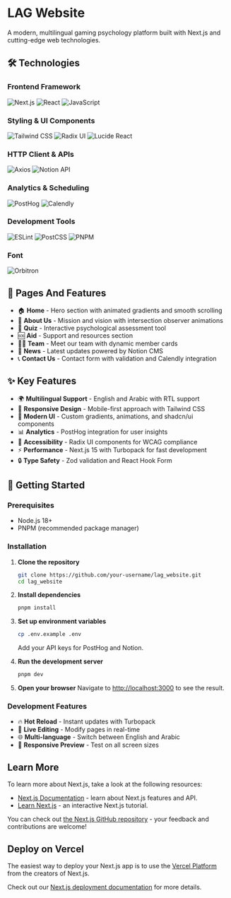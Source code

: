 # LAG Website

A modern, multilingual gaming psychology platform built with Next.js and cutting-edge web technologies.

## 🛠️ Technologies

### Frontend Framework
![Next.js](https://img.shields.io/badge/Next.js-15.3.4-black?style=for-the-badge&logo=next.js&logoColor=white)
![React](https://img.shields.io/badge/React-19.0.0-61DAFB?style=for-the-badge&logo=react&logoColor=black)
![JavaScript](https://img.shields.io/badge/JavaScript-ES2023-F7DF1E?style=for-the-badge&logo=javascript&logoColor=black)

### Styling & UI Components
![Tailwind CSS](https://img.shields.io/badge/Tailwind_CSS-4.0-38B2AC?style=for-the-badge&logo=tailwind-css&logoColor=white)
![Radix UI](https://img.shields.io/badge/shadcnui-Components-161618?style=for-the-badge&logo=shadcnui&logoColor=white)
![Lucide React](https://img.shields.io/badge/Lucide-Icons-F56565?style=for-the-badge&logo=lucide&logoColor=white)


### HTTP Client & APIs
![Axios](https://img.shields.io/badge/Axios-HTTP_Client-5A29E4?style=for-the-badge&logo=axios&logoColor=white)
![Notion API](https://img.shields.io/badge/Notion-API-000000?style=for-the-badge&logo=notion&logoColor=white)

### Analytics & Scheduling
![PostHog](https://img.shields.io/badge/PostHog-Analytics-1d4aff?style=for-the-badge)
![Calendly](https://img.shields.io/badge/Calendly-Scheduling-006BFF?style=for-the-badge&logo=calendly&logoColor=white)

### Development Tools
![ESLint](https://img.shields.io/badge/ESLint-Linting-4B32C3?style=for-the-badge&logo=eslint&logoColor=white)
![PostCSS](https://img.shields.io/badge/PostCSS-Processing-DD3A0A?style=for-the-badge&logo=postcss&logoColor=white)
![PNPM](https://img.shields.io/badge/PNPM-Package_Manager-F69220?style=for-the-badge&logo=pnpm&logoColor=white)

### Font
![Orbitron](https://img.shields.io/badge/Orbitron-Display_Font-FF6B6B?style=for-the-badge)

## 📱 Pages And Features

- 🏠 **Home** - Hero section with animated gradients and smooth scrolling
- 👥 **About Us** - Mission and vision with intersection observer animations  
- 🧠 **Quiz** - Interactive psychological assessment tool
- 🆘 **Aid** - Support and resources section
- 👨‍💼 **Team** - Meet our team with dynamic member cards
- 📰 **News** - Latest updates powered by Notion CMS
- 📞 **Contact Us** - Contact form with validation and Calendly integration

## ✨ Key Features

- 🌍 **Multilingual Support** - English and Arabic with RTL support
- 📱 **Responsive Design** - Mobile-first approach with Tailwind CSS
- 🎨 **Modern UI** - Custom gradients, animations, and shadcn/ui components
- 📊 **Analytics** - PostHog integration for user insights
- 🎯 **Accessibility** - Radix UI components for WCAG compliance
- ⚡ **Performance** - Next.js 15 with Turbopack for fast development
- 🔒 **Type Safety** - Zod validation and React Hook Form


## 🚀 Getting Started

### Prerequisites
- Node.js 18+ 
- PNPM (recommended package manager)

### Installation

1. **Clone the repository**
   ```bash
   git clone https://github.com/your-username/lag_website.git
   cd lag_website
   ```

2. **Install dependencies**
   ```bash
   pnpm install
   ```

3. **Set up environment variables**
   ```bash
   cp .env.example .env
   ```
   Add your API keys for PostHog and Notion.

4. **Run the development server**
   ```bash
   pnpm dev
   ```

5. **Open your browser**
   Navigate to [http://localhost:3000](http://localhost:3000) to see the result.

### Development Features
- 🔥 **Hot Reload** - Instant updates with Turbopack
- 🎨 **Live Editing** - Modify pages in real-time
- 🌐 **Multi-language** - Switch between English and Arabic
- 📱 **Responsive Preview** - Test on all screen sizes

## Learn More

To learn more about Next.js, take a look at the following resources:

- [Next.js Documentation](https://nextjs.org/docs) - learn about Next.js features and API.
- [Learn Next.js](https://nextjs.org/learn) - an interactive Next.js tutorial.

You can check out [the Next.js GitHub repository](https://github.com/vercel/next.js) - your feedback and contributions are welcome!

## Deploy on Vercel

The easiest way to deploy your Next.js app is to use the [Vercel Platform](https://vercel.com/new?utm_medium=default-template&filter=next.js&utm_source=create-next-app&utm_campaign=create-next-app-readme) from the creators of Next.js.

Check out our [Next.js deployment documentation](https://nextjs.org/docs/app/building-your-application/deploying) for more details.
